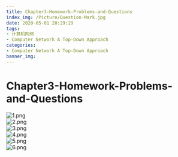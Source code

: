 ```yaml
---
title: Chapter3-Homework-Problems-and-Questions
index_img: /Picture/Question-Mark.jpg
date: 2020-05-01 20:29:29
tags:
- 计算机网络
- Computer Network A Top-Down Approach
categories:
- Computer Network A Top-Down Approach 
banner_img:
---
```

# Chapter3-Homework-Problems-and-Questions
![1.png](1.png)<br>
![2.png](2.png)<br>
![3.png](3.png)<br>
![4.png](4.png)<br>
![5.png](5.png)<br>
![6.png](6.png)<br>
